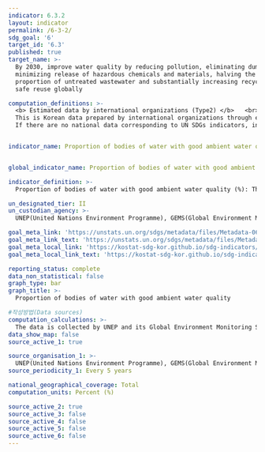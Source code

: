 ```yaml
---
indicator: 6.3.2
layout: indicator
permalink: /6-3-2/
sdg_goal: '6'
target_id: '6.3'
published: true
target_name: >-
  By 2030, improve water quality by reducing pollution, eliminating dumping and
  minimizing release of hazardous chemicals and materials, halving the
  proportion of untreated wastewater and substantially increasing recycling and
  safe reuse globally

computation_definitions: >-
  <b> Estimated data by international organizations (Type2) </b>   <br>
  This is Korean data prepared by international organizations through estimation and modeling. <br>
  If there are no national data corresponding to UN SDGs indicators, international data are available for monitoring.


indicator_name: Proportion of bodies of water with good ambient water quality


global_indicator_name: Proportion of bodies of water with good ambient water quality

indicator_definition: >-
  Proportion of bodies of water with good ambient water quality (%): The proportion of water bodies in the country that have good ambient water quality (natural, untreated water in rivers, lakes and groundwaters). The indicator is computed as the proportion of the number of water bodies classified as having good quality to the total number of assessed water bodies, expressed as a percentage. 

un_designated_tier: II
un_custodian_agency: >- 
  UNEP(United Nations Environment Programme), GEMS(Global Environment Monitoring System)

goal_meta_link: 'https://unstats.un.org/sdgs/metadata/files/Metadata-06-03-02.pdf'
goal_meta_link_text: 'https://unstats.un.org/sdgs/metadata/files/Metadata-06-03-02.pdf'
goal_meta_local_link: 'https://kostat-sdg-kor.github.io/sdg-indicators/public/data/Metadata-06-03-02_ENG.pdf'
goal_meta_local_link_text: 'https://kostat-sdg-kor.github.io/sdg-indicators/public/data/Metadata-06-03-02_ENG.pdf'

reporting_status: complete
data_non_statistical: false
graph_type: bar
graph_title: >-
  Proportion of bodies of water with good ambient water quality

#작성방법(Data sources)
computation_calculations: >-
  The data is collected by UNEP and its Global Environment Monitoring System for Water (GEMS/Water) through electronic reporting in the global water quality information system GEMStat. 
data_show_map: false
source_active_1: true

source_organisation_1: >- 
  UNEP(United Nations Environment Programme), GEMS(Global Environment Monitoring System)
source_periodicity_1: Every 5 years 

national_geographical_coverage: Total
computation_units: Percent (%)

source_active_2: true
source_active_3: false
source_active_4: false
source_active_5: false
source_active_6: false
---
```

